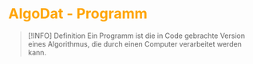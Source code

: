 # <font color = "orange">AlgoDat - Programm</font>
>[!INFO] Definition
>Ein Programm ist die in Code gebrachte Version eines Algorithmus, die durch einen Computer verarbeitet werden kann.